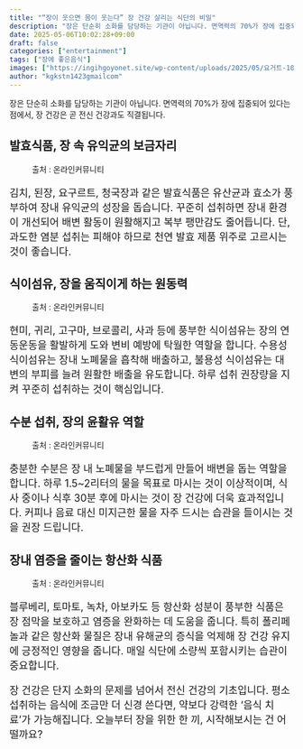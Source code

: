 ```yaml
---
title: "“장이 웃으면 몸이 웃는다” 장 건강 살리는 식단의 비밀"
description: "장은 단순히 소화를 담당하는 기관이 아닙니다. 면역력의 70%가 장에 집중되어 있다는 점에서, 장 건강은 곧 전신 건강과도 직결됩니다."
date: 2025-05-06T10:02:28+09:00
draft: false
categories: ["entertainment"]
tags: ["장에 좋은음식"]
images: ["https://ingihgoyonet.site/wp-content/uploads/2025/05/요거트-1024x683.jpg", "https://ingihgoyonet.site/wp-content/uploads/2025/05/브로콜리-1024x683.jpg", "https://ingihgoyonet.site/wp-content/uploads/2025/05/물-1-1024x574.jpg", "https://ingihgoyonet.site/wp-content/uploads/2025/05/토마토-1024x683.jpg"]
author: "kgkstn1423gmailcom"
---
```


<p>장은 단순히 소화를 담당하는 기관이 아닙니다. 면역력의 70%가 장에 집중되어 있다는 점에서, 장 건강은 곧 전신 건강과도 직결됩니다.</p> <h2 >발효식품, 장 속 유익균의 보금자리</h2> <figure ><img src="https://ingihgoyonet.site/wp-content/uploads/2025/05/요거트-1024x683.jpg" alt="" style="aspect-ratio:16/9;object-fit:cover"/><figcaption >출처 : 온라인커뮤니티</figcaption></figure> <p style="font-size:18px">김치, 된장, 요구르트, 청국장과 같은 발효식품은 유산균과 효소가 풍부하여 장내 유익균의 성장을 돕습니다. 꾸준히 섭취하면 장내 환경이 개선되어 배변 활동이 원활해지고 복부 팽만감도 줄어듭니다. 단, 과도한 염분 섭취는 피해야 하므로 천연 발효 제품 위주로 고르시는 것이 좋습니다.</p> <h2 >식이섬유, 장을 움직이게 하는 원동력</h2> <figure ><img src="https://ingihgoyonet.site/wp-content/uploads/2025/05/브로콜리-1024x683.jpg" alt="" style="aspect-ratio:16/9;object-fit:cover"/><figcaption >출처 : 온라인커뮤니티</figcaption></figure> <p style="font-size:18px">현미, 귀리, 고구마, 브로콜리, 사과 등에 풍부한 식이섬유는 장의 연동운동을 활발하게 도와 변비 예방에 탁월한 역할을 합니다. 수용성 식이섬유는 장내 노폐물을 흡착해 배출하고, 불용성 식이섬유는 대변의 부피를 늘려 원활한 배출을 유도합니다. 하루 섭취 권장량을 지켜 꾸준히 섭취하는 것이 핵심입니다.</p> <h2 >수분 섭취, 장의 윤활유 역할</h2> <figure ><img src="https://ingihgoyonet.site/wp-content/uploads/2025/05/물-1-1024x574.jpg" alt="" style="aspect-ratio:16/9;object-fit:cover"/><figcaption >출처 : 온라인커뮤니티</figcaption></figure> <p style="font-size:18px">충분한 수분은 장 내 노폐물을 부드럽게 만들어 배변을 돕는 역할을 합니다. 하루 1.5~2리터의 물을 목표로 마시는 것이 이상적이며, 식사 중이나 식후 30분 후에 마시는 것이 장 건강에 더욱 효과적입니다. 커피나 음료 대신 미지근한 물을 자주 드시는 습관을 들이시는 것을 권장 드립니다.</p> <h2 >장내 염증을 줄이는 항산화 식품</h2> <figure ><img src="https://ingihgoyonet.site/wp-content/uploads/2025/05/토마토-1024x683.jpg" alt="" style="aspect-ratio:16/9;object-fit:cover"/><figcaption >출처 : 온라인커뮤니티</figcaption></figure> <p style="font-size:18px">블루베리, 토마토, 녹차, 아보카도 등 항산화 성분이 풍부한 식품은 장 점막을 보호하고 염증을 완화하는 데 도움을 줍니다. 특히 폴리페놀과 같은 항산화 물질은 장내 유해균의 증식을 억제해 장 건강 유지에 긍정적인 영향을 줍니다. 매일 식단에 소량씩 포함시키는 습관이 중요합니다.</p> <p style="font-size:18px">장 건강은 단지 소화의 문제를 넘어서 전신 건강의 기초입니다. 평소 섭취하는 음식에 조금만 더 신경 쓴다면, 약보다 강력한 ‘음식 치료’가 가능해집니다. 오늘부터 장을 위한 한 끼, 시작해보시는 건 어떨까요?</p>